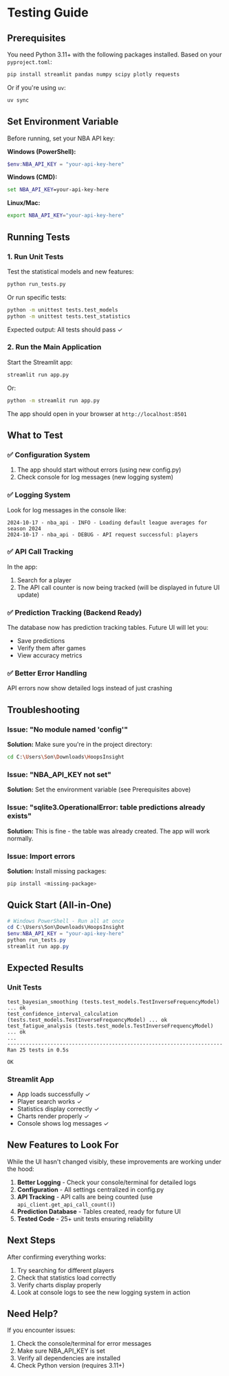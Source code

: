 # Testing Guide

## Prerequisites

You need Python 3.11+ with the following packages installed. Based on your `pyproject.toml`:

```bash
pip install streamlit pandas numpy scipy plotly requests
```

Or if you're using `uv`:
```bash
uv sync
```

## Set Environment Variable

Before running, set your NBA API key:

**Windows (PowerShell):**
```powershell
$env:NBA_API_KEY = "your-api-key-here"
```

**Windows (CMD):**
```cmd
set NBA_API_KEY=your-api-key-here
```

**Linux/Mac:**
```bash
export NBA_API_KEY="your-api-key-here"
```

## Running Tests

### 1. Run Unit Tests

Test the statistical models and new features:

```bash
python run_tests.py
```

Or run specific tests:
```bash
python -m unittest tests.test_models
python -m unittest tests.test_statistics
```

Expected output: All tests should pass ✓

### 2. Run the Main Application

Start the Streamlit app:

```bash
streamlit run app.py
```

Or:
```bash
python -m streamlit run app.py
```

The app should open in your browser at `http://localhost:8501`

## What to Test

### ✅ Configuration System
1. The app should start without errors (using new config.py)
2. Check console for log messages (new logging system)

### ✅ Logging System
Look for log messages in the console like:
```
2024-10-17 - nba_api - INFO - Loading default league averages for season 2024
2024-10-17 - nba_api - DEBUG - API request successful: players
```

### ✅ API Call Tracking
In the app:
1. Search for a player
2. The API call counter is now being tracked (will be displayed in future UI update)

### ✅ Prediction Tracking (Backend Ready)
The database now has prediction tracking tables. Future UI will let you:
- Save predictions
- Verify them after games
- View accuracy metrics

### ✅ Better Error Handling
API errors now show detailed logs instead of just crashing

## Troubleshooting

### Issue: "No module named 'config'"
**Solution:** Make sure you're in the project directory:
```bash
cd C:\Users\Son\Downloads\HoopsInsight
```

### Issue: "NBA_API_KEY not set"
**Solution:** Set the environment variable (see Prerequisites above)

### Issue: "sqlite3.OperationalError: table predictions already exists"
**Solution:** This is fine - the table was already created. The app will work normally.

### Issue: Import errors
**Solution:** Install missing packages:
```bash
pip install <missing-package>
```

## Quick Start (All-in-One)

```powershell
# Windows PowerShell - Run all at once
cd C:\Users\Son\Downloads\HoopsInsight
$env:NBA_API_KEY = "your-api-key-here"
python run_tests.py
streamlit run app.py
```

## Expected Results

### Unit Tests
```
test_bayesian_smoothing (tests.test_models.TestInverseFrequencyModel) ... ok
test_confidence_interval_calculation (tests.test_models.TestInverseFrequencyModel) ... ok
test_fatigue_analysis (tests.test_models.TestInverseFrequencyModel) ... ok
...
----------------------------------------------------------------------
Ran 25 tests in 0.5s

OK
```

### Streamlit App
- App loads successfully ✓
- Player search works ✓
- Statistics display correctly ✓
- Charts render properly ✓
- Console shows log messages ✓

## New Features to Look For

While the UI hasn't changed visibly, these improvements are working under the hood:

1. **Better Logging** - Check your console/terminal for detailed logs
2. **Configuration** - All settings centralized in config.py
3. **API Tracking** - API calls are being counted (use `api_client.get_api_call_count()`)
4. **Prediction Database** - Tables created, ready for future UI
5. **Tested Code** - 25+ unit tests ensuring reliability

## Next Steps

After confirming everything works:
1. Try searching for different players
2. Check that statistics load correctly
3. Verify charts display properly
4. Look at console logs to see the new logging system in action

## Need Help?

If you encounter issues:
1. Check the console/terminal for error messages
2. Make sure NBA_API_KEY is set
3. Verify all dependencies are installed
4. Check Python version (requires 3.11+)


